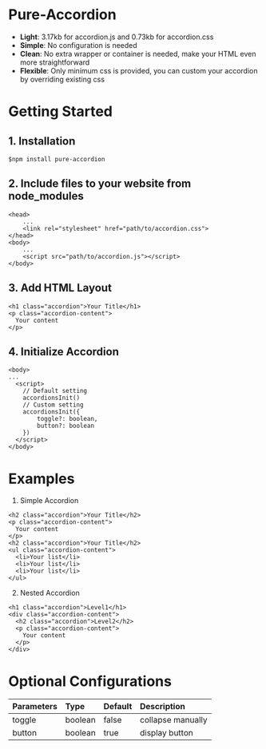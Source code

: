# Pure-Accordion
- **Light**: 3.17kb for accordion.js and 0.73kb for accordion.css
- **Simple**: No configuration is needed
- **Clean**: No extra wrapper or container is needed, make your HTML even more straightforward
- **Flexible**: Only minimum css is provided, you can custom your accordion by overriding existing css

# Getting Started

## 1. Installation
`$npm install pure-accordion`

## 2. Include files to your website from node_modules
```
<head>
    ...
    <link rel="stylesheet" href="path/to/accordion.css">
</head>
<body>
    ...
    <script src="path/to/accordion.js"></script>
</body>
```
## 3. Add HTML Layout
```
<h1 class="accordion">Your Title</h1>
<p class="accordion-content">
  Your content
</p>
```

## 4. Initialize Accordion
```
<body>
...
  <script>
    // Default setting
    accordionsInit()
    // Custom setting
    accordionsInit({
        toggle?: boolean,
        button?: boolean
    })
  </script>
</body>
```

# Examples
1. Simple Accordion
```
<h2 class="accordion">Your Title</h2>
<p class="accordion-content">
  Your content
</p>
<h2 class="accordion">Your Title</h2>
<ul class="accordion-content">
  <li>Your list</li>
  <li>Your list</li>
  <li>Your list</li>
</ul>
```
2. Nested Accordion
```
<h1 class="accordion">Level1</h1>
<div class="accordion-content">
  <h2 class="accordion">Level2</h2>
  <p class="accordion-content">
    Your content
  </p>
</div>
```

# Optional Configurations
| Parameters   | Type      | Default | Description      |
|:------------ |:----------|:--------|:-----------------|
| toggle       | boolean   | false   | collapse manually|
| button       | boolean   | true    | display button   |
